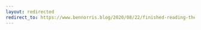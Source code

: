 ```yaml
---
layout: redirected
redirect_to: https://www.bennorris.blog/2020/08/22/finished-reading-the.html
---
```

